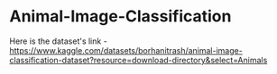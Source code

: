 # Animal-Image-Classification

Here is the dataset's link - 
https://www.kaggle.com/datasets/borhanitrash/animal-image-classification-dataset?resource=download-directory&select=Animals
